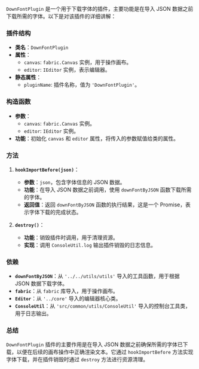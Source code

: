 `DownFontPlugin` 是一个用于下载字体的插件，主要功能是在导入 JSON 数据之前下载所需的字体。以下是对该插件的详细讲解：

### 插件结构

- **类名**：`DownFontPlugin`
- **属性**：
  - `canvas`: `fabric.Canvas` 实例，用于操作画布。
  - `editor`: `IEditor` 实例，表示编辑器。
- **静态属性**：
  - `pluginName`: 插件名称，值为 `'DownFontPlugin'`。

### 构造函数

- **参数**：
  - `canvas`: `fabric.Canvas` 实例。
  - `editor`: `IEditor` 实例。
- **功能**：初始化 `canvas` 和 `editor` 属性，将传入的参数赋值给类的属性。

### 方法

1. **`hookImportBefore(json)`**：
   - **参数**：`json`，包含字体信息的 JSON 数据。
   - **功能**：在导入 JSON 数据之前调用，使用 `downFontByJSON` 函数下载所需的字体。
   - **返回值**：返回 `downFontByJSON` 函数的执行结果，这是一个 Promise，表示字体下载的完成状态。

2. **`destroy()`**：
   - **功能**：销毁插件时调用，用于清理资源。
   - **实现**：调用 `ConsoleUtil.log` 输出插件销毁的日志信息。

### 依赖

- **`downFontByJSON`**：从 `'../../utils/utils'` 导入的工具函数，用于根据 JSON 数据下载字体。
- **`fabric`**：从 `fabric` 库导入，用于操作画布。
- **`Editor`**：从 `'../core'` 导入的编辑器核心类。
- **`ConsoleUtil`**：从 `'src/common/utils/ConsoleUtil'` 导入的控制台工具类，用于日志输出。

### 总结

`DownFontPlugin` 插件的主要作用是在导入 JSON 数据之前确保所需的字体已下载，以便在后续的画布操作中正确渲染文本。它通过 `hookImportBefore` 方法实现字体下载，并在插件销毁时通过 `destroy` 方法进行资源清理。
